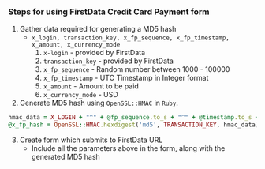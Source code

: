### Steps for using FirstData Credit Card Payment form

1. Gather data required for generating a MD5 hash
	* `x_login, transaction_key, x_fp_sequence, x_fp_timestamp, x_amount, x_currency_mode`
		1. `x-login` - provided by FirstData
		2. `transaction_key` - provided by FirstData
		3. `x_fp_sequence` - Random number between 1000 - 100000
		4. `x_fp_timestamp` - UTC Timestamp in Integer format
		5. `x_amount` - Amount to be paid
		6. `x_currency_mode` - USD
2. Generate MD5 hash using `OpenSSL::HMAC` in `Ruby`.
```ruby
hmac_data = X_LOGIN + "^" + @fp_sequence.to_s + "^" + @timestamp.to_s + "^" + @amount.to_s + "^" + @currency_mode
@x_fp_hash = OpenSSL::HMAC.hexdigest('md5', TRANSACTION_KEY, hmac_data)
```
3. Create form which submits to FirstData URL
	* Include all the parameters above in the form, along with the generated MD5 hash

